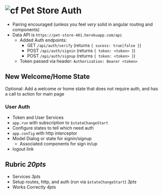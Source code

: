 ![cf](http://i.imgur.com/7v5ASc8.png) Pet Store Auth
===

* Pairing encouraged (unless you feel _very_ solid in angular routing and components)
* Data API is `https://pet-store-401.herokuapp.com/api`
  * Added Auth endpoints:
    * GET `/api/auth/verify` (returns `{ sucess: true|false }`)
    * POST `/api/auth/signin` (returns `{ token: <token> }`)
    * POST `/api/auth/signup` (returns `{ token: <token> }`)
  * Token passed via header: `Authorization: Bearer <token>`

## New Welcome/Home State

Optional: Add a welcome or home state that does not require auth, and has a call to action for main page

### User Auth

* Token and User Services
* `app.run` with subscription to `$stateChangeStart`
* Configure states to tell which need auth
* `app.config` with http interceptor
* Model Dialog or state for signin/signup
  * Associated components for sign in/up
* logout link

  
## Rubric *20pts*

* Services *3pts*
* Setup routes, http, and auth (run via `$stateChangeStart`) *3pts*
* Works Correctly *4pts*
